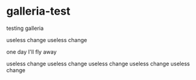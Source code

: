 # galleria-test

testing galleria

useless change
useless change

one day I'll fly away


useless change
useless change
useless change
useless change
useless change
